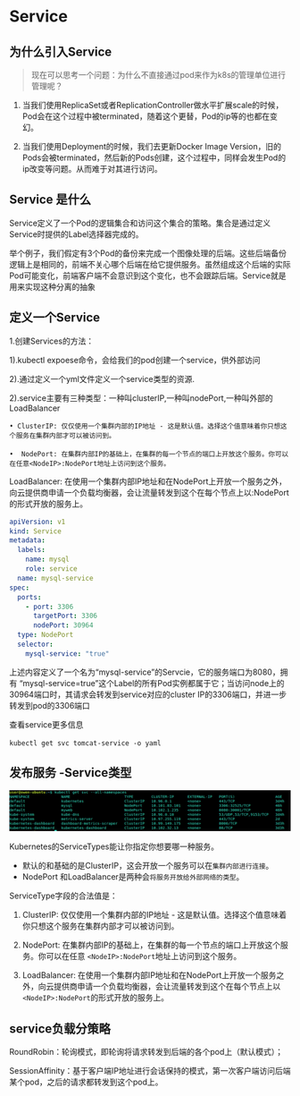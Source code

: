 # Service

## 为什么引入Service

> 现在可以思考一个问题：为什么不直接通过pod来作为k8s的管理单位进行管理呢？

1. 当我们使用ReplicaSet或者ReplicationController做水平扩展scale的时候，Pod会在这个过程中被terminated，随着这个更替，Pod的ip等的也都在变幻。

2. 当我们使用Deployment的时候，我们去更新Docker Image Version，旧的Pods会被terminated，然后新的Pods创建，这个过程中，同样会发生Pod的ip改变等问题。从而难于对其进行访问。

## Service 是什么

Service定义了一个Pod的逻辑集合和访问这个集合的策略。集合是通过定义Service时提供的Label选择器完成的。

举个例子，我们假定有3个Pod的备份来完成一个图像处理的后端。这些后端备份逻辑上是相同的，前端不关心哪个后端在给它提供服务。虽然组成这个后端的实际Pod可能变化，前端客户端不会意识到这个变化，也不会跟踪后端。Service就是用来实现这种分离的抽象

## 定义一个Service


1.创建Services的方法：

1).kubectl expoese命令，会给我们的pod创建一个service，供外部访问

2).通过定义一个yml文件定义一个service类型的资源.

2).service主要有三种类型：一种叫clusterIP,一种叫nodePort,一种叫外部的LoadBalancer

	• ClusterIP: 仅仅使用一个集群内部的IP地址 - 这是默认值。选择这个值意味着你只想这个服务在集群内部才可以被访问到。

	•  NodePort: 在集群内部IP的基础上，在集群的每一个节点的端口上开放这个服务。你可以在任意<NodeIP>:NodePort地址上访问到这个服务。

LoadBalancer: 在使用一个集群内部IP地址和在NodePort上开放一个服务之外，向云提供商申请一个负载均衡器，会让流量转发到这个在每个节点上以<NodeIP>:NodePort的形式开放的服务上。

``` yaml
apiVersion: v1
kind: Service
metadata:
  labels:
    name: mysql
    role: service
  name: mysql-service
spec:
  ports:
    - port: 3306
      targetPort: 3306
      nodePort: 30964
  type: NodePort
  selector:
    mysql-service: "true"
```

上述内容定义了一个名为“mysql-service”的Servcie，它的服务端口为8080，拥有 “mysql-service=true”这个Label的所有Pod实例都属于它；当访问node上的30964端口时，其请求会转发到service对应的cluster IP的3306端口，并进一步转发到pod的3306端口

查看service更多信息

`kubectl get svc tomcat-service -o yaml`

## 发布服务 -Service类型

![service-type](./_images/service-type.png)

Kubernetes的ServiceTypes能让你指定你想要哪一种服务。

- 默认的和基础的是ClusterIP，这会开放一个服务可以在`集群内部进行连接`。
- NodePort 和LoadBalancer是两种会`将服务开放给外部网络的类型`。

ServiceType字段的合法值是：

1. ClusterIP: 仅仅使用一个集群内部的IP地址 - 这是默认值。选择这个值意味着你只想这个服务在集群内部才可以被访问到。

2. NodePort: 在集群内部IP的基础上，在集群的每一个节点的端口上开放这个服务。你可以在任意 `<NodeIP>:NodePort`地址上访问到这个服务。

3. LoadBalancer: 在使用一个集群内部IP地址和在NodePort上开放一个服务之外，向云提供商申请一个负载均衡器，会让流量转发到这个在每个节点上以`<NodeIP>:NodePort`的形式开放的服务上。

## service负载分策略

RoundRobin：轮询模式，即轮询将请求转发到后端的各个pod上（默认模式）；

SessionAffinity：基于客户端IP地址进行会话保持的模式，第一次客户端访问后端某个pod，之后的请求都转发到这个pod上。
